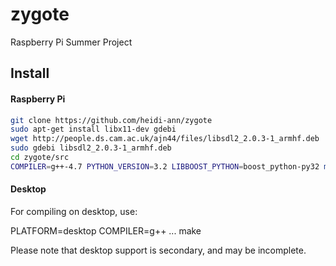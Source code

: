 zygote
======

Raspberry Pi Summer Project

## Install 

#### Raspberry Pi

```bash
git clone https://github.com/heidi-ann/zygote
sudo apt-get install libx11-dev gdebi
wget http://people.ds.cam.ac.uk/ajn44/files/libsdl2_2.0.3-1_armhf.deb
sudo gdebi libsdl2_2.0.3-1_armhf.deb 
cd zygote/src
COMPILER=g++-4.7 PYTHON_VERSION=3.2 LIBBOOST_PYTHON=boost_python-py32 make
```

#### Desktop

For compiling on desktop, use:

  PLATFORM=desktop COMPILER=g++ ... make

Please note that desktop support is secondary, and may be incomplete.
